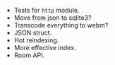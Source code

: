 - Tests for `http` module.
- Move from json to sqlite3?
- Transcode everything to webm?
- JSON struct.
- Hot reindexing.
- More effective index.
- Room API.
